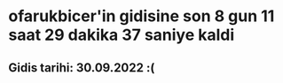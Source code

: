 # ofarukbicer'in gidisine son 8 gun 11 saat 29 dakika 37 saniye kaldi

## Gidis tarihi: 30.09.2022 :(